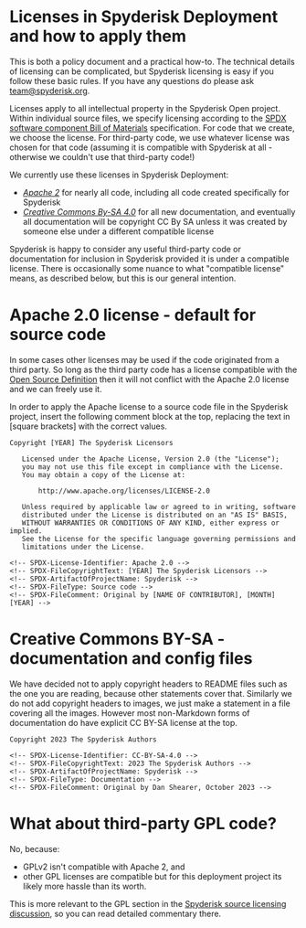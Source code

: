 # Licenses in Spyderisk Deployment and how to apply them

This is both a policy document and a practical how-to. The technical details of
licensing can be complicated, but Spyderisk licensing is easy if you follow
these basic rules. If you have any questions do please ask
[team@spyderisk.org](mailto://team@spyderisk.org).

Licenses apply to all intellectual property in the Spyderisk Open project.
Within individual source files, we specify licensing according to the 
[SPDX software component Bill of Materials](https://spdx.dev/) specification. For code
that we create, we choose the license. For third-party code, we use whatever license 
was chosen for that code (assuming it is compatible with Spyderisk at all - otherwise
we couldn't use that third-party code!)

We currently use these licenses in Spyderisk Deployment:

* *[Apache 2](./APACHE-2.0.txt)* for nearly all code, including all code created specifically for Spyderisk
* *[Creative Commons By-SA 4.0](./CREATIVE-COMMONS-BY-SA-4.0.txt)* for all new documentation, and eventually all documentation will be copyright CC By SA unless it was created by someone else under a different compatible license

Spyderisk is happy to consider any useful third-party code or
documentation for inclusion in Spyderisk provided it is under a compatible
license. There is occasionally some nuance to what "compatible license" means,
as described below, but this is our general intention.

# Apache 2.0 license - default for source code

In some cases other licenses may be used if the code originated from a third party.
So long as the third party code has a license compatible with the
[Open Source Definition](https://opensource.org/osd/) then it will not conflict with
the Apache 2.0 license and we can freely use it.

In order to apply the Apache license to a source code file in the Spyderisk
project, insert the following comment block at the top, replacing the text in
[square brackets] with the correct values.

```
Copyright [YEAR] The Spyderisk Licensors

   Licensed under the Apache License, Version 2.0 (the "License");
   you may not use this file except in compliance with the License.
   You may obtain a copy of the License at:

       http://www.apache.org/licenses/LICENSE-2.0

   Unless required by applicable law or agreed to in writing, software
   distributed under the License is distributed on an "AS IS" BASIS,
   WITHOUT WARRANTIES OR CONDITIONS OF ANY KIND, either express or implied.
   See the License for the specific language governing permissions and
   limitations under the License.

<!-- SPDX-License-Identifier: Apache 2.0 -->
<!-- SPDX-FileCopyrightText: [YEAR] The Spyderisk Licensors -->
<!-- SPDX-ArtifactOfProjectName: Spyderisk -->
<!-- SPDX-FileType: Source code -->
<!-- SPDX-FileComment: Original by [NAME OF CONTRIBUTOR], [MONTH] [YEAR] -->
```

# Creative Commons BY-SA - documentation and config files

We have decided not to apply copyright headers to README files such as the one
you are reading, because other statements cover that.  Similarly we do not add
copyright headers to images, we just make a statement in a file covering all
the images. However most non-Markdown forms of documentation do have explicit
CC BY-SA license at the top.

```
Copyright 2023 The Spyderisk Authors

<!-- SPDX-License-Identifier: CC-BY-SA-4.0 -->
<!-- SPDX-FileCopyrightText: 2023 The Spyderisk Authors -->
<!-- SPDX-ArtifactOfProjectName: Spyderisk -->
<!-- SPDX-FileType: Documentation -->
<!-- SPDX-FileComment: Original by Dan Shearer, October 2023 -->
```

# What about third-party GPL code?

No, because:

* GPLv2 isn't compatible with Apache 2, and
* other GPL licenses are compatible but for this deployment project its likely more hassle than its worth.

This is more relevant to the GPL section in the
[Spyderisk source licensing discussion](https://github.com/Spyderisk/system-modeller/blob/dev/LICENSES/README.md),
so you can read detailed commentary there.
